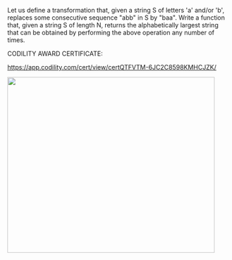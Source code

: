Let us define a transformation that, given a string S of letters 'a' and/or 'b', 
replaces some consecutive sequence "abb" in S by "baa".
Write a function that, given a string S of length N, returns the alphabetically
largest string that can be obtained by performing the above operation any number of times.

CODILITY AWARD CERTIFICATE:

https://app.codility.com/cert/view/certQTFVTM-6JC2C8598KMHCJZK/


<img src="https://user-images.githubusercontent.com/47245335/135755670-cc57cb67-bb1d-4441-9203-86eff837564b.PNG" width="470" height="400">
